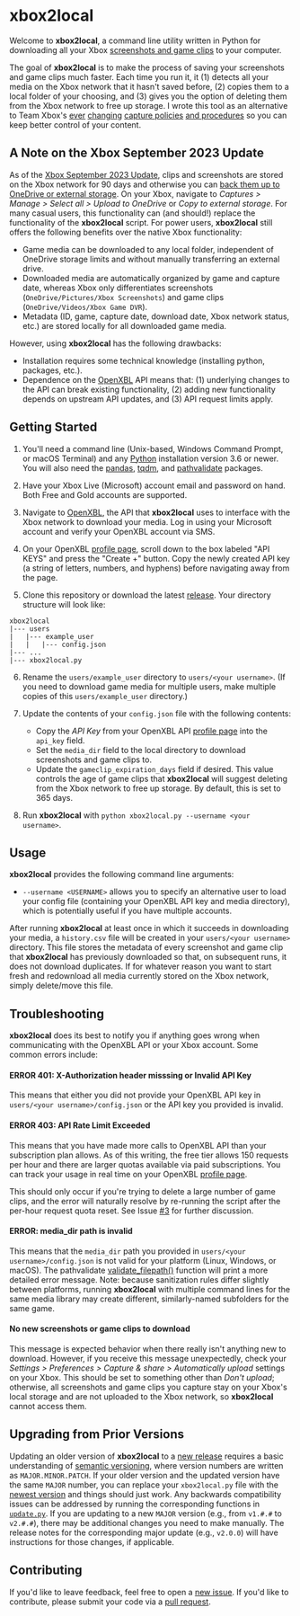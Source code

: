 # xbox2local

Welcome to **xbox2local**, a command line utility written in Python for downloading all your Xbox [screenshots and game clips](https://support.xbox.com/help/friends-social-activity/share-socialize/capture-game-clips-and-screenshots) to your computer.

The goal of **xbox2local** is to make the process of saving your screenshots and game clips much faster.
Each time you run it, it (1) detects all your media on the Xbox network that it hasn't saved before, (2) copies them to a local folder of your choosing, and (3) gives you the option of deleting them from the Xbox network to free up storage.
I wrote this tool as an alternative to Team Xbox's [ever](https://support.xbox.com/help/games-apps/my-games-apps/manage-clips-with-upload-studio) [changing](https://news.xbox.com/en-us/2022/11/16/xbox-november-2022-update-rolls-out-today/) [capture policies](https://news.xbox.com/en-us/2023/09/27/bonus-xbox-update-for-september/) [and procedures](https://support.xbox.com/en-US/help/games-apps/my-games-apps/back-up-game-clips) so you can keep better control of your content.


## A Note on the Xbox September 2023 Update

As of the [Xbox September 2023 Update](https://news.xbox.com/en-us/2023/09/27/bonus-xbox-update-for-september/), clips and screenshots are stored on the Xbox network for 90 days and otherwise you can [back them up to OneDrive or external storage](https://support.xbox.com/en-US/help/games-apps/my-games-apps/back-up-game-clips).
On your Xbox, navigate to *Captures > Manage > Select all > Upload to OneDrive* or *Copy to external storage*.
For many casual users, this functionality can (and should!) replace the functionality of the **xbox2local** script.
For power users, **xbox2local** still offers the following benefits over the native Xbox functionality:

- Game media can be downloaded to any local folder, independent of OneDrive storage limits and without manually transferring an external drive.
- Downloaded media are automatically organized by game and capture date, whereas Xbox only differentiates screenshots (`OneDrive/Pictures/Xbox Screenshots`) and game clips (`OneDrive/Videos/Xbox Game DVR`).
- Metadata (ID, game, capture date, download date, Xbox network status, etc.) are stored locally for all downloaded game media.

However, using **xbox2local** has the following drawbacks:

- Installation requires some technical knowledge (installing python, packages, etc.).
- Dependence on the [OpenXBL](https://xbl.io/) API means that: (1) underlying changes to the API can break existing functionality, (2) adding new functionality depends on upstream API updates, and (3) API request limits apply.


## Getting Started

1. You'll need a command line (Unix-based, Windows Command Prompt, or macOS Terminal) and any [Python](https://www.python.org/downloads/) installation version 3.6 or newer.
You will also need the [pandas](https://pandas.pydata.org/), [tqdm](https://github.com/tqdm/tqdm#installation), and [pathvalidate](https://github.com/thombashi/pathvalidate#installation) packages.

2. Have your Xbox Live (Microsoft) account email and password on hand.
Both Free and Gold accounts are supported.

3. Navigate to [OpenXBL](https://xbl.io/), the API that **xbox2local** uses to interface with the Xbox network to download your media.
Log in using your Microsoft account and verify your OpenXBL account via SMS.

4. On your OpenXBL [profile page](https://xbl.io/profile), scroll down to the box labeled "API KEYS" and press the "Create +" button.
Copy the newly created API key (a string of letters, numbers, and hyphens) before navigating away from the page.

5. Clone this repository or download the latest [release](https://github.com/jdaymude/xbox2local/releases).
Your directory structure will look like:
```
xbox2local
|--- users
|   |--- example_user
|   |   |--- config.json
|--- ...
|--- xbox2local.py
```

6. Rename the `users/example_user` directory to `users/<your username>`.
(If you need to download game media for multiple users, make multiple copies of this `users/example_user` directory.)

7. Update the contents of your `config.json` file with the following contents:
    - Copy the *API Key* from your OpenXBL API [profile page](https://xbl.io/profile) into the `api_key` field.
    - Set the `media_dir` field to the local directory to download screenshots and game clips to.
    - Update the `gameclip_expiration_days` field if desired.
    This value controls the age of game clips that **xbox2local** will suggest deleting from the Xbox network to free up storage.
    By default, this is set to 365 days.

8. Run **xbox2local** with `python xbox2local.py --username <your username>`.


## Usage

**xbox2local** provides the following command line arguments:

- `--username <USERNAME>` allows you to specify an alternative user to load your config file (containing your OpenXBL API key and media directory), which is potentially useful if you have multiple accounts.

After running **xbox2local** at least once in which it succeeds in downloading your media, a `history.csv` file will be created in your `users/<your username>` directory.
This file stores the metadata of every screenshot and game clip that **xbox2local** has previously downloaded so that, on subsequent runs, it does not download duplicates.
If for whatever reason you want to start fresh and redownload all media currently stored on the Xbox network, simply delete/move this file.


## Troubleshooting

**xbox2local** does its best to notify you if anything goes wrong when communicating with the OpenXBL API or your Xbox account.
Some common errors include:

#### ERROR 401: X-Authorization header misssing or Invalid API Key

This means that either you did not provide your OpenXBL API key in `users/<your username>/config.json` or the API key you provided is invalid.

#### ERROR 403: API Rate Limit Exceeded

This means that you have made more calls to OpenXBL API than your subscription plan allows.
As of this writing, the free tier allows 150 requests per hour and there are larger quotas available via paid subscriptions.
You can track your usage in real time on your OpenXBL [profile page](https://xbl.io/profile).

This should only occur if you're trying to delete a large number of game clips, and the error will naturally resolve by re-running the script after the per-hour request quota reset.
See Issue [#3](https://github.com/jdaymude/xbox2local/issues/3) for further discussion.

#### ERROR: media_dir path is invalid

This means that the `media_dir` path you provided in `users/<your username>/config.json` is not valid for your platform (Linux, Windows, or macOS).
The pathvalidate [validate_filepath()](https://pathvalidate.readthedocs.io/en/latest/pages/examples/validate.html#validate-a-file-path) function will print a more detailed error message.
Note: because sanitization rules differ slightly between platforms, running **xbox2local** with multiple command lines for the same media library may create different, similarly-named subfolders for the same game.

#### No new screenshots or game clips to download

This message is expected behavior when there really isn't anything new to download.
However, if you receive this message unexpectedly, check your *Settings > Preferences > Capture & share > Automatically upload* settings on your Xbox.
This should be set to something other than *Don't upload*; otherwise, all screenshots and game clips you capture stay on your Xbox's local storage and are not uploaded to the Xbox network, so **xbox2local** cannot access them.


## Upgrading from Prior Versions

Updating an older version of **xbox2local** to a [new release](https://github.com/jdaymude/xbox2local/releases) requires a basic understanding of [semantic versioning](https://semver.org/), where version numbers are written as `MAJOR.MINOR.PATCH`.
If your older version and the updated version have the same `MAJOR` number, you can replace your `xbox2local.py` file with the [newest version](https://github.com/jdaymude/xbox2local/blob/master/xbox2local.py) and things should just work.
Any backwards compatibility issues can be addressed by running the corresponding functions in [`update.py`](https://github.com/jdaymude/xbox2local/blob/master/update.py).
If you are updating to a new `MAJOR` version (e.g., from `v1.#.#` to `v2.#.#`), there may be additional changes you need to make manually.
The release notes for the corresponding major update (e.g., `v2.0.0`) will have instructions for those changes, if applicable.


## Contributing

If you'd like to leave feedback, feel free to open a [new issue](https://github.com/jdaymude/xbox2local/issues/new/choose).
If you'd like to contribute, please submit your code via a [pull request](https://github.com/jdaymude/xbox2local/pulls).
